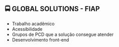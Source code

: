 ## 🚍 GLOBAL SOLUTIONS - FIAP
- Trabalho acadêmico
- Acessibilidade
- Grupos de PCD que a solução consegue atender
- Desenvolvimento front-end

